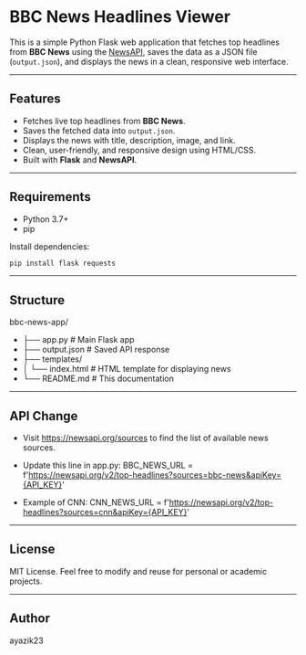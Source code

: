 # BBC News Headlines Viewer

This is a simple Python Flask web application that fetches top headlines from **BBC News** using the [NewsAPI](https://newsapi.org), saves the data as a JSON file (`output.json`), and displays the news in a clean, responsive web interface.

---

## Features

- Fetches live top headlines from **BBC News**.
- Saves the fetched data into `output.json`.
- Displays the news with title, description, image, and link.
- Clean, user-friendly, and responsive design using HTML/CSS.
- Built with **Flask** and **NewsAPI**.

---

## Requirements

- Python 3.7+
- pip

Install dependencies:

```bash
pip install flask requests
```
---

## Structure

bbc-news-app/
- ├── app.py                 # Main Flask app
- ├── output.json            # Saved API response
- ├── templates/
- │   └── index.html         # HTML template for displaying news
- └── README.md              # This documentation

---
## API Change 

- Visit https://newsapi.org/sources to find the list of available news sources.
- Update this line in app.py:
    BBC_NEWS_URL = f'https://newsapi.org/v2/top-headlines?sources=bbc-news&apiKey={API_KEY}'

- Example of CNN:
    CNN_NEWS_URL = f'https://newsapi.org/v2/top-headlines?sources=cnn&apiKey={API_KEY}'

---

## License

MIT License. Feel free to modify and reuse for personal or academic projects.

---

## Author

ayazik23